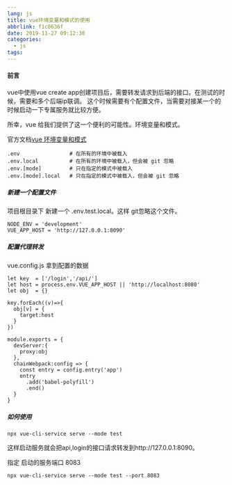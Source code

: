```yaml
---
lang: js
title: vue环境变量和模式的使用
abbrlink: f1c0636f
date: 2019-11-27 09:12:30
categories:
  - js
tags:
---
```


#### 前言

vue中使用vue create app创建项目后，需要转发请求到后端的接口。在测试的时候，需要和多个后端ip联调。
这个时候需要有个配置文件，当需要对接某一个的时候启动一下专属服务就比较方便。

所幸，vue 给我们提供了这一个便利的可能性。环境变量和模式。

官方文档[vue 环境变量和模式](https://cli.vuejs.org/zh/guide/mode-and-env.html)
<!--more-->
```
.env                # 在所有的环境中被载入
.env.local          # 在所有的环境中被载入，但会被 git 忽略
.env.[mode]         # 只在指定的模式中被载入
.env.[mode].local   # 只在指定的模式中被载入，但会被 git 忽略
```

##### 新建一个配置文件
项目根目录下 新建一个 .env.test.local。这样 git忽略这个文件。

```
NODE_ENV = 'development'
VUE_APP_HOST = 'http://127.0.0.1:8090'
```

##### 配置代理转发
vue.config.js 拿到配置的数据

```
let key  = ['/login','/api/']
let host = process.env.VUE_APP_HOST || 'http://localhost:8080' 
let obj  = {}

key.forEach((v)=>{
  obj[v] = {
    target:host
  }
})

module.exports = {
  devServer:{
    proxy:obj
  },
  chainWebpack:config => {
    const entry = config.entry('app')
    entry
      .add('babel-polyfill')
      .end()
  }
}

```

##### 如何使用

```
npx vue-cli-service serve --mode test 
```

这样启动服务就会把api,login的接口请求转发到http://127.0.0.1:8090。

指定 启动的服务端口 8083
```
npx vue-cli-service serve --mode test --port 8083
```










